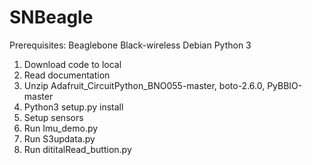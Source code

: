 # SNBeagle

Prerequisites:
Beaglebone Black-wireless
Debian
Python 3

1. Download code to local
2. Read documentation
3. Unzip Adafruit_CircuitPython_BNO055-master, boto-2.6.0, PyBBIO-master
4. Python3 setup.py install
5. Setup sensors
6. Run Imu_demo.py
7. Run S3updata.py
8. Run dititalRead_buttion.py
